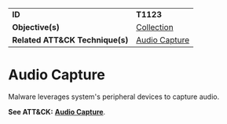 |||
|---------|------------------------|
|**ID**|**T1123**|
|**Objective(s)**|[Collection](https://github.com/MAECProject/malware-behaviors/tree/master/collection)|
|**Related ATT&CK Technique(s)**|[Audio Capture](https://attack.mitre.org/techniques/T1123/)|

Audio Capture
=============
Malware leverages system's peripheral devices to capture audio.

**See ATT&CK:** [**Audio Capture**](https://attack.mitre.org/techniques/T1123/).